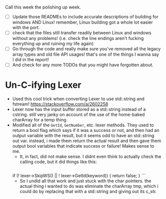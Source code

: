 Call this week the polishing up week.
- [ ] Update those READMEs to include accurate descriptions of building for windows AND Linux! remember, Linux building got a whole lot easier with the port.
- [ ] check that the files still transfer readily between Linux and windows without any problems! (i.e. check the line endings aren't fucking everything up and ruining my life again)
- [ ] Go through the code and really make sure you've removed all the legacy array types and old file API usages! that's one of the things I wanna say I did in the report!
- [ ] And check for any more TODOs that you might have forgotten about.

# Un-C-ifying Lexer
- Used this cool trick when converting Lexer to use std::string and fstream! https://stackoverflow.com/a/2602258
- Lexer now has the input buffer stored as a std::string instead of a cstring. still very janky on account of the use of the home-baked charArray for a temp thing.
- Modified all of the `GetId`, `GetNumber`, etc. lexer methods. They used to return a bool flag which says if it was a success or not, and then had an output variable with the result, but it seems odd to have an std::string out var. instead, i made them return the actual result and then gave them output bool variables that indicate success or failure! Makes sense to me.
	- It, in fact, did not make sense. I didnt even think to actually check the calling code, but it did things like this:
		```cpp
    if (! lexer->SkipWS() ||
        ! lexer->GetId(keyword)) {
        return false;
    }
		```
	- So I undid all that work and just stuck with the char pointers. the actual thing i wanted to do was eliminate the charArray tmp, which i could do by replacing that with a std::string and giving out its c_str.